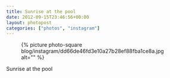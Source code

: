 ```yaml
---
title: Sunrise at the pool
date: 2012-09-15T23:46:56+00:00
layout: photopost
categories: ["photos", "instagram"]
---
```


<figure class="photo photo--square">
  {% picture photo-square blog/instagram/dd66de46fd3e10a27b28ef88fba1ce8a.jpg alt="" %}
</figure>

Sunrise at the pool
